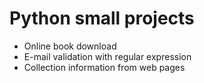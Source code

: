 # Python small projects

* Online book download
* E-mail validation with regular expression 
* Collection information from web pages
